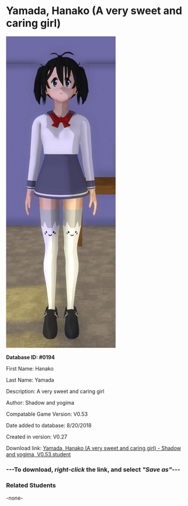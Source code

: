# Yamada, Hanako (A very sweet and caring girl)

<img src="../../Files/Images/Yamada, Hanako (A very sweet and caring girl).png" title="Yamada, Hanako (A very sweet and caring girl) - Shadow and yogima, V0.53">

**Database ID: #0194**

First Name: Hanako

Last Name: Yamada

Description: A very sweet and caring girl

Author: Shadow and yogima

Compatable Game Version: V0.53

Date added to database: 8/20/2018

Created in version: V0.27

Download link: <a href="https://raw.githubusercontent.com/Arbiter1223/Daigaku-Gurashi-Custom-Students/master/Files/Student%20Files/Yamada%2C%20Hanako%20(A%20very%20sweet%20and%20caring%20girl)%20-%20Shadow%20and%20yogima%2C%20V0.53.student">Yamada, Hanako (A very sweet and caring girl) - Shadow and yogima, V0.53.student</a>

### ---**To download, _right-click_ the link, and select _"Save as"_**---

### Related Students

-none-
